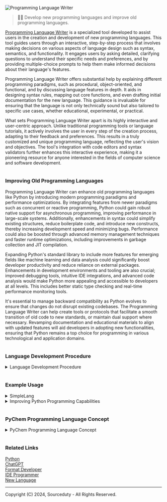 ![Programming Language Writer](https://github.com/sourceduty/Programming_Language_Writer/assets/123030236/bbefd884-e1b3-4f33-85e7-3fac01455cc4)

> 👨‍💻 Develop new programming languages and improve old programming languages. 

[Programming Language Writer](https://chat.openai.com/g/g-sl0v3JhDZ-programming-language-writer) is a specialized tool developed to assist users in the creation and development of new programming languages. This tool guides users through an interactive, step-by-step process that involves making decisions on various aspects of language design such as syntax, semantics, and functionality. It engages users by asking detailed, clarifying questions to understand their specific needs and preferences, and by providing multiple-choice prompts to help them make informed decisions about their language's features.

Programming Language Writer offers substantial help by explaining different programming paradigms, such as procedural, object-oriented, and functional, and by discussing language features in depth. It aids in designing syntax rules, mapping out core functions, and even drafting initial documentation for the new language. This guidance is invaluable for ensuring that the language is not only technically sound but also tailored to specific use cases, whether educational, experimental, or practical.

What sets Programming Language Writer apart is its highly interactive and user-centric approach. Unlike traditional programming tools or language tutorials, it actively involves the user in every step of the creation process, adapting to their feedback and preferences. This results in a truly customized and unique programming language, reflecting the user's vision and objectives. The tool's integration with code editors and syntax validators further enhances this interactive experience, making it a pioneering resource for anyone interested in the fields of computer science and software development.

#
### Improving Old Programming Languages

Programming Language Writer can enhance old programming languages like Python by introducing modern programming paradigms and performance optimizations. By integrating features from newer paradigms such as concurrent or reactive programming, Python could gain robust native support for asynchronous programming, improving performance in large-scale systems. Additionally, enhancements in syntax could simplify existing structures, reduce boilerplate code, and introduce new constructs, thereby increasing development speed and minimizing bugs. Performance could also be boosted through advanced memory management techniques and faster runtime optimizations, including improvements in garbage collection and JIT compilation.

Expanding Python's standard library to include more features for emerging fields like machine learning and data analysis could significantly boost developer productivity and reduce reliance on external packages. Enhancements in development environments and tooling are also crucial; improved debugging tools, intuitive IDE integrations, and advanced code analysis would make Python more appealing and accessible to developers at all levels. This includes better static type checking and real-time performance monitoring tools.

It's essential to manage backward compatibility as Python evolves to ensure that changes do not disrupt existing codebases. The Programming Language Writer can help create tools or protocols that facilitate a smooth transition of old code to new standards, or maintain dual support where necessary. Revamping documentation and educational materials to align with updated features will aid developers in adopting new functionalities, ensuring that Python remains a top choice for programming in various technological and application domains.

#
### Language Development Procedure

<details><summary>Language Development Procedure</summary>
<br>

Procedure:

1. Define the Language Specification

Before you can use the new language, you need a detailed specification that outlines all its features, syntax rules, and behavior. This specification acts as a blueprint for building the language processor (interpreter or compiler) and ensures consistency and clarity in how the language functions.

2. Develop an Interpreter or Compiler

Interpreter: An interpreter executes programs directly from the source code, translating it line-by-line into machine code. This approach is typically easier to implement and is ideal for educational purposes because it allows for immediate feedback.

Compiler: A compiler translates the entire program into machine code before execution. This method can lead to better performance but is more complex to develop.

3. Create a Standard Library

Develop a set of libraries that provide useful functions and tools within the language, such as file handling, mathematical functions, and data manipulation utilities. This helps users accomplish common tasks more easily.

4. Write Documentation
   
Create comprehensive documentation that covers:

Syntax and Semantics: Explain how to write valid code, including variables, control structures, functions, classes, and more.

Examples and Tutorials: Provide clear examples and tutorial content that guide new users on how to start programming.

API References: Detail the standard library functions, what they do, and how to use them.

6. Develop Educational Materials

Developing educational materials that teach programming concepts using the new language can be very helpful. These could include:

Interactive Tutorials: Online platforms where students can write and execute code directly in their browsers.

Coursework: Structured courses that introduce programming in educational institutions.

7. Set Up a Development Environment
   
Create or adapt an existing integrated development environment (IDE) or a simple text editor setup that supports syntax highlighting, error checking, and other features that help users write code more efficiently.

<br>    
</details>

#
### Example Usage

<details><summary>SimpleLang</summary>
<br>
   
### SimpleLang

Here is what a program written in SimpleLang might look like:

```

plaintext
# This is a comment in SimpleLang

# Variable declaration and initialization
number = 10
greeting = "Hello, SimpleLang!"

# Conditional statement
if number > 5
    print "Number is greater than 5"

# Loop example
while number > 0
    print number
    number = number - 1

# Print a greeting
print greeting

```

<br>    
</details>

<details><summary>Improving Python Programming Capabilities</summary>
<br>

Here's a plan for improving Python's concurrency and asynchronous programming capabilities:

Understanding the Current Limitations:
- Global Interpreter Lock (GIL): Limits execution of Python bytecodes to one thread at a time, affecting CPU-bound applications.
- Existing Solutions: Python offers modules like `threading`, `multiprocessing`, `asyncio`, and `concurrent.futures`.

Potential Enhancements:
1. GIL Removal or Replacement:
   
   - Pros: Allows true multi-threaded execution on multi-core processors, increasing performance for CPU-bound applications.
   - Cons: Could break existing C extensions and require significant changes to memory management.

3. Improved Asynchronous Programming:
   
   - Enhance `asyncio`: Make `asyncio` more robust and easier to use by simplifying the API and improving performance.
   - Expand `async` and `await`: Increase integration of these keywords across the standard library and third-party modules.

4. Better Multithreading Support:
   
   - Thread Safety in Libraries: Ensure popular libraries are thread-safe and capable of handling multithreading efficiently.
   - Enhanced `threading` Module: Improve synchronization primitives and offer better control over thread management.

5. More Efficient Multiprocessing:
   
   - Simplified API: Make the `multiprocessing` module more intuitive and less error-prone.
   - Performance Improvements: Enhance communication and data sharing between processes to reduce overhead.

7. Education and Documentation:
   
   - Better Learning Resources: Develop comprehensive guides and documentation for Python's concurrency features.
   - Best Practices and Patterns: Provide examples of best practices and design patterns for concurrent programming in Python.

Next Steps:

- Gather feedback from the Python community and collaborate with core developers.
- Consider drafting a Python Enhancement Proposal (PEP) outlining the changes.

<br>    
</details>

#
### PyChem Programming Language Concept

<details><summary>PyChem Programming Language Concept</summary>
<br>

PyChem, designed specifically for chemical engineers and chemists, aims to simplify the expression and computation of chemical reactions and processes through a more intuitive syntax.

Sourceduty, the developer behind PyChem, embarked on a mission to revolutionize the way chemical engineers and chemists interact with computational tools. Drawing from their own experiences in the field, they recognized the need for a programming language that could seamlessly translate chemical concepts into code. With a deep understanding of both chemistry and software development, Sourceduty meticulously crafted PyChem, infusing it with a domain-specific syntax tailored to the intricacies of chemical processes. Through PyChem, Sourceduty sought to democratize access to computational tools in chemistry, empowering practitioners to perform complex calculations with ease. Their dedication to bridging the gap between chemistry and programming has propelled PyChem into the spotlight, offering a compelling alternative to general-purpose languages like Python for those in the chemical sciences. 

### Advantages of PyChem

1. Domain-Specific Syntax: PyChem provides a syntax that is closer to the terminology and processes used in chemistry. For example, writing chemical equations directly in code, using terms like `Substance` and `Reaction`, can make the language more accessible to chemists who may not be experienced programmers.

2. Simplified Chemical Operations: PyChem can abstract away the complexity involved in setting up and performing common chemical computations, such as balancing equations or calculating reaction stoichiometry, which would typically require additional libraries and more lines of code in Python.

3. Integrated Chemical Features: With built-in functionalities tailored for chemical engineering, users do not need to integrate and learn multiple external libraries. This can decrease the learning curve and streamline coding tasks.

### Considerations with Python

1. Flexibility and Versatility: Python is a general-purpose language with a vast ecosystem of libraries and frameworks that can handle a wide variety of tasks beyond just chemical computations. This makes it more flexible but also might require more setup for specific tasks.

2. Community and Support: Python has a large, active community and extensive documentation. This can be invaluable for solving problems, learning new skills, and integrating diverse functionalities.

3. Learning Curve: Python's syntax is considered one of the easiest to learn for programming beginners. However, applying it to specific domains like chemistry might require additional learning about relevant libraries such as NumPy, SciPy, or RDKit.

### PyChem Usage

- For Chemists and Chemical Engineers: PyChem could be easier and more efficient due to its specialized focus, reducing the need to understand the broader programming concepts and library usage in Python.

- For General Programmers: Python might be preferable if the need is for a more versatile programming skill set that can be applied across different domains, not just chemistry.

Ultimately, the choice between PyChem and Python depends on the user's specific requirements, their background, and what tasks they need to perform. PyChem is designed to be a bridge for those in the chemical fields to leverage computational tools more directly and effectively. If your goal is to enable chemists with minimal programming background to perform computational tasks easily, PyChem would be a great asset.

<br>
</details>

#
### Related Links

[Python](https://github.com/sourceduty/Python)
<br>
[ChatGPT](https://github.com/sourceduty/ChatGPT)
<br>
[Format Developer](https://github.com/sourceduty/Format_Developer)
<br>
[IDE Programmer](https://github.com/sourceduty/IDE_Programmer)
<br>
[New Language](https://github.com/sourceduty/New_Language)

***
Copyright (C) 2024, Sourceduty - All Rights Reserved.
